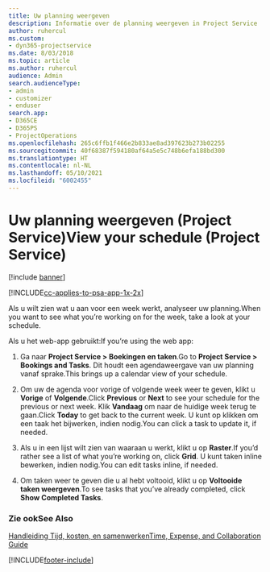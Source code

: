 ```yaml
---
title: Uw planning weergeven
description: Informatie over de planning weergeven in Project Service
author: ruhercul
ms.custom:
- dyn365-projectservice
ms.date: 8/03/2018
ms.topic: article
ms.author: ruhercul
audience: Admin
search.audienceType:
- admin
- customizer
- enduser
search.app:
- D365CE
- D365PS
- ProjectOperations
ms.openlocfilehash: 265c6ffb1f466e2b833ae8ad397623b273b02255
ms.sourcegitcommit: 40f68387f594180af64a5e5c748b6efa188bd300
ms.translationtype: HT
ms.contentlocale: nl-NL
ms.lasthandoff: 05/10/2021
ms.locfileid: "6002455"
---
```

# <a name="view-your-schedule-project-service"></a><span data-ttu-id="20059-103">Uw planning weergeven (Project Service)</span><span class="sxs-lookup"><span data-stu-id="20059-103">View your schedule (Project Service)</span></span>

[!include [banner](../includes/psa-now-project-operations.md)]

[!INCLUDE[cc-applies-to-psa-app-1x-2x](../includes/cc-applies-to-psa-app-1x-2x.md)]

<span data-ttu-id="20059-104">Als u wilt zien wat u aan voor een week werkt, analyseer uw planning.</span><span class="sxs-lookup"><span data-stu-id="20059-104">When you want to see what you’re working on for the week, take a look at your schedule.</span></span>  
  
 <span data-ttu-id="20059-105">Als u het web-app gebruikt:</span><span class="sxs-lookup"><span data-stu-id="20059-105">If you’re using the web app:</span></span>  
  
1.  <span data-ttu-id="20059-106">Ga naar **Project Service > Boekingen en taken**.</span><span class="sxs-lookup"><span data-stu-id="20059-106">Go to **Project Service > Bookings and Tasks**.</span></span> <span data-ttu-id="20059-107">Dit houdt een agendaweergave van uw planning vanaf sprake.</span><span class="sxs-lookup"><span data-stu-id="20059-107">This brings up a calendar view of your schedule.</span></span>  
  
2.  <span data-ttu-id="20059-108">Om uw de agenda voor vorige of volgende week weer te geven, klikt u **Vorige** of **Volgende**.</span><span class="sxs-lookup"><span data-stu-id="20059-108">Click **Previous** or **Next** to see your schedule for the previous or next week.</span></span> <span data-ttu-id="20059-109">Klik **Vandaag** om naar de huidige week terug te gaan.</span><span class="sxs-lookup"><span data-stu-id="20059-109">Click **Today** to get back to the current week.</span></span> <span data-ttu-id="20059-110">U kunt op klikken om een taak het bijwerken, indien nodig.</span><span class="sxs-lookup"><span data-stu-id="20059-110">You can click a task to update it, if needed.</span></span>  
  
3.  <span data-ttu-id="20059-111">Als u in een lijst wilt zien van waaraan u werkt, klikt u op **Raster**.</span><span class="sxs-lookup"><span data-stu-id="20059-111">If you’d rather see a list of what you’re working on, click **Grid**.</span></span> <span data-ttu-id="20059-112">U kunt taken inline bewerken, indien nodig.</span><span class="sxs-lookup"><span data-stu-id="20059-112">You can edit tasks inline, if needed.</span></span>  
  
4.  <span data-ttu-id="20059-113">Om taken weer te geven die u al hebt voltooid, klikt u op **Voltooide taken weergeven**.</span><span class="sxs-lookup"><span data-stu-id="20059-113">To see tasks that you’ve already completed, click **Show Completed Tasks**.</span></span>  
  
### <a name="see-also"></a><span data-ttu-id="20059-114">Zie ook</span><span class="sxs-lookup"><span data-stu-id="20059-114">See Also</span></span>  
 [<span data-ttu-id="20059-115">Handleiding Tijd, kosten, en samenwerken</span><span class="sxs-lookup"><span data-stu-id="20059-115">Time, Expense, and Collaboration Guide</span></span>](../psa/time-expense-collaboration-guide.md)


[!INCLUDE[footer-include](../includes/footer-banner.md)]